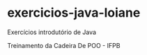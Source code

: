 # exercicios-java-loiane
Exercícios introdutório de Java
<p>Treinamento da Cadeira De POO - IFPB</p>

